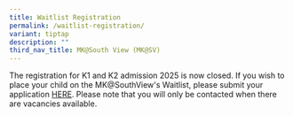 ```yaml
---
title: Waitlist Registration
permalink: /waitlist-registration/
variant: tiptap
description: ""
third_nav_title: MK@South View (MK@SV)
---
```

<p>The registration for K1 and K2 admission 2025 is now closed. If you wish
to place your child on the MK@SouthView's Waitlist, please submit your
application <a href="https://go.gov.sg/southviewmkwaitlist2025" rel="noopener nofollow" target="_blank">HERE</a>.
Please note that you will only be contacted when there are vacancies available.</p>